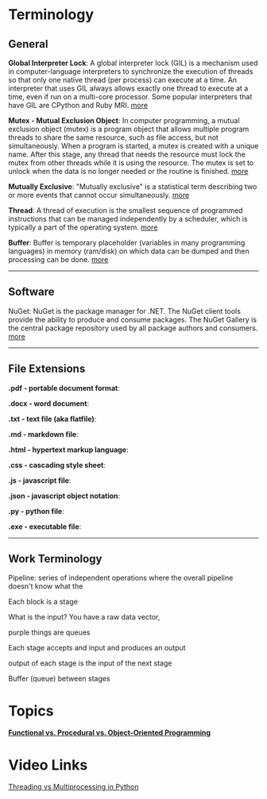 # Terminology

## General

**Global Interpreter Lock**: A global interpreter lock (GIL) is a mechanism used in computer-language interpreters to synchronize the execution of threads so that only one native thread (per process) can execute at a time. An interpreter that uses GIL always allows exactly one thread to execute at a time, even if run on a multi-core processor. Some popular interpreters that have GIL are CPython and Ruby MRI. [more](https://en.wikipedia.org/wiki/Global_interpreter_lock)

**Mutex - Mutual Exclusion Object**: In computer programming, a mutual exclusion object (mutex) is a program object that allows multiple program threads to share the same resource, such as file access, but not simultaneously. When a program is started, a mutex is created with a unique name. After this stage, any thread that needs the resource must lock the mutex from other threads while it is using the resource. The mutex is set to unlock when the data is no longer needed or the routine is finished. [more](https://www.webopedia.com/definitions/mutex/)

**Mutually Exclusive**: "Mutually exclusive" is a statistical term describing two or more events that cannot occur simultaneously. [more](https://www.investopedia.com/terms/m/mutuallyexclusive.asp)

**Thread**: A thread of execution is the smallest sequence of programmed instructions that can be managed independently by a scheduler, which is typically a part of the operating system. [more](https://en.wikipedia.org/wiki/Thread_(computing))

**Buffer**: Buffer is temporary placeholder (variables in many programming languages) in memory (ram/disk) on which data can be dumped and then processing can be done. [more](https://stackoverflow.com/questions/648309/what-does-it-mean-by-buffer#)

---

## Software

NuGet: NuGet is the package manager for .NET. The NuGet client tools provide the ability to produce and consume packages. The NuGet Gallery is the central package repository used by all package authors and consumers. [more](https://www.nuget.org/)

---

## File Extensions

**.pdf - portable document format**: 

**.docx - word document**:

**.txt - text file (aka flatfile)**:

**.md - markdown file**:

**.html - hypertext markup language**:

**.css - cascading style sheet**:

**.js - javascript file**:

**.json - javascript object notation**:

**.py - python file**:

**.exe - executable file**:

---

## Work Terminology

Pipeline: series of independent operations where the overall pipeline doesn't know what the

Each block is a stage

What is the input? You have a raw data vector, 

purple things are queues

Each stage accepts and input and produces an output

output of each stage is the input of the next stage

Buffer (queue) between stages



# Topics

**[Functional vs. Procedural vs. Object-Oriented Programming](https://scoutapm.com/blog/functional-vs-procedural-vs-oop)**

# Video Links

[Threading vs Multiprocessing in Python](https://youtu.be/ecKWiaHCEKs)